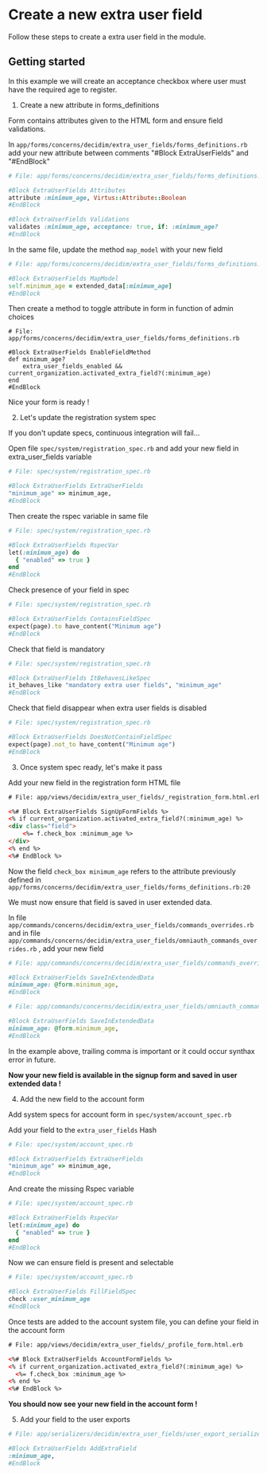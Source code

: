 # Create a new extra user field

Follow these steps to create a extra user field in the module.

## Getting started

In this example we will create an acceptance checkbox where user must have the required age to register.

1. Create a new attribute in forms_definitions

Form contains attributes given to the HTML form and ensure field validations.

In `app/forms/concerns/decidim/extra_user_fields/forms_definitions.rb` add your new attribute between comments "#Block ExtraUserFields" and "#EndBlock"

```ruby
# File: app/forms/concerns/decidim/extra_user_fields/forms_definitions.rb

#Block ExtraUserFields Attributes
attribute :minimum_age, Virtus::Attribute::Boolean
#EndBlock

#Block ExtraUserFields Validations
validates :minimum_age, acceptance: true, if: :minimum_age?
#EndBlock
```

In the same file, update the method `map_model` with your new field

```ruby
# File: app/forms/concerns/decidim/extra_user_fields/forms_definitions.rb

#Block ExtraUserFields MapModel
self.minimum_age = extended_data[:minimum_age]
#EndBlock
```

Then create a method to toggle attribute in form in function of admin choices
```
# File: app/forms/concerns/decidim/extra_user_fields/forms_definitions.rb

#Block ExtraUserFields EnableFieldMethod
def minimum_age?
    extra_user_fields_enabled && current_organization.activated_extra_field?(:minimum_age)
end
#EndBlock
```

Nice your form is ready ! 

2. Let's update the registration system spec

If you don't update specs, continuous integration will fail...

Open file `spec/system/registration_spec.rb` and add your new field in extra_user_fields variable

```ruby
# File: spec/system/registration_spec.rb

#Block ExtraUserFields ExtraUserFields
"minimum_age" => minimum_age,
#EndBlock
```

Then create the rspec variable in same file

```ruby
# File: spec/system/registration_spec.rb

#Block ExtraUserFields RspecVar
let(:minimum_age) do
  { "enabled" => true }
end
#EndBlock
```

Check presence of your field in spec

```ruby
# File: spec/system/registration_spec.rb

#Block ExtraUserFields ContainsFieldSpec
expect(page).to have_content("Minimum age")
#EndBlock
```

Check that field is mandatory
```ruby
# File: spec/system/registration_spec.rb

#Block ExtraUserFields ItBehavesLikeSpec
it_behaves_like "mandatory extra user fields", "minimum_age"
#EndBlock
```

Check that field disappear when extra user fields is disabled
```ruby
# File: spec/system/registration_spec.rb

#Block ExtraUserFields DoesNotContainFieldSpec
expect(page).not_to have_content("Minimum age")
#EndBlock
```

3. Once system spec ready, let's make it pass

Add your new field in the registration form HTML file

```HTML
# File: app/views/decidim/extra_user_fields/_registration_form.html.erb

<%# Block ExtraUserFields SignUpFormFields %>
<% if current_organization.activated_extra_field?(:minimum_age) %>
<div class="field">
    <%= f.check_box :minimum_age %>
</div>
<% end %>
<%# EndBlock %>
```

Now the field `check_box minimum_age` refers to the attribute previously defined in `app/forms/concerns/decidim/extra_user_fields/forms_definitions.rb:20`

We must now ensure that field is saved in user extended data.

In file `app/commands/concerns/decidim/extra_user_fields/commands_overrides.rb` and in file `app/commands/concerns/decidim/extra_user_fields/omniauth_commands_overrides.rb` , add your new field

```ruby
# File: app/commands/concerns/decidim/extra_user_fields/commands_overrides.rb

#Block ExtraUserFields SaveInExtendedData
minimum_age: @form.minimum_age,
#EndBlock
```

```ruby
# File: app/commands/concerns/decidim/extra_user_fields/omniauth_commands_overrides.rb

#Block ExtraUserFields SaveInExtendedData
minimum_age: @form.minimum_age,
#EndBlock
```

In the example above, trailing comma is important or it could occur synthax error in future.

**Now your new field is available in the signup form and saved in user extended data !**

4. Add the new field to the account form

Add system specs for account form in `spec/system/account_spec.rb`

Add your field to the `extra_user_fields` Hash
```ruby
# File: spec/system/account_spec.rb

#Block ExtraUserFields ExtraUserFields
"minimum_age" => minimum_age,
#EndBlock
```

And create the missing Rspec variable

```ruby
# File: spec/system/account_spec.rb

#Block ExtraUserFields RspecVar
let(:minimum_age) do
  { "enabled" => true }
end
#EndBlock
```

Now we can ensure field is present and selectable

```ruby
# File: spec/system/account_spec.rb

#Block ExtraUserFields FillFieldSpec
check :user_minimum_age
#EndBlock
```

Once tests are added to the account system file, you can define your field in the account form

```HTML
# File: app/views/decidim/extra_user_fields/_profile_form.html.erb

<%# Block ExtraUserFields AccountFormFields %>
<% if current_organization.activated_extra_field?(:minimum_age) %>
  <%= f.check_box :minimum_age %>
<% end %>
<%# EndBlock %>
```

**You should now see your new field in the account form !**

5. Add your field to the user exports

```ruby
# File: app/serializers/decidim/extra_user_fields/user_export_serializer.rb

#Block ExtraUserFields AddExtraField
:minimum_age,
#EndBlock
```
